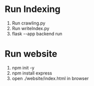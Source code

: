 # Run Indexing
1. Run crawling.py
2. Run writeIndex.py
3. flask --app backend run

# Run website
1. npm init -y
2. npm install express
3. open ./website/index.html in browser

